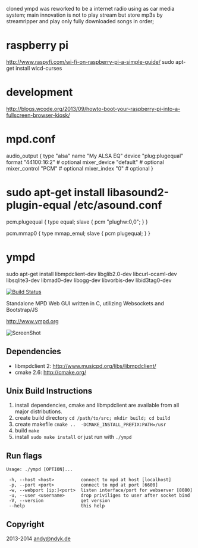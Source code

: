 cloned ympd was reworked to be a internet radio using as car media system;
main innovation is not to play stream but store mp3s by streamripper and play only fully downloaded songs in order;

raspberry pi
============

http://www.raspyfi.com/wi-fi-on-raspberry-pi-a-simple-guide/
sudo apt-get install wicd-curses 

development
===========


http://blogs.wcode.org/2013/09/howto-boot-your-raspberry-pi-into-a-fullscreen-browser-kiosk/

mpd.conf
========

audio_output {
    type        "alsa"
    name        "My ALSA EQ"
    device        "plug:plugequal"
    format        "44100:16:2"    # optional
    mixer_device    "default"    # optional
    mixer_control    "PCM"        # optional
    mixer_index    "0"        # optional
}

sudo apt-get install libasound2-plugin-equal
/etc/asound.conf
================
pcm.plugequal {
   type equal;
   slave {
     pcm "plughw:0,0";
   }
}

pcm.mmap0 {
   type mmap_emul;
   slave {
     pcm plugequal;
   }
}

ympd
====

sudo apt-get install libmpdclient-dev
libglib2.0-dev
libcurl-ocaml-dev
libsqlite3-dev
libmad0-dev libogg-dev libvorbis-dev libid3tag0-dev

[![Build Status](http://ci.ympd.org/github.com/notandy/ympd/status.svg)](https://ci.ympd.org/github.com/notandy/ympd)

Standalone MPD Web GUI written in C, utilizing Websockets and Bootstrap/JS


http://www.ympd.org

![ScreenShot](http://www.ympd.org/assets/ympd_github.png)

Dependencies
------------
 - libmpdclient 2: http://www.musicpd.org/libs/libmpdclient/
 - cmake 2.6: http://cmake.org/

Unix Build Instructions
-----------------------

1. install dependencies, cmake and libmpdclient are available from all major distributions.
2. create build directory ```cd /path/to/src; mkdir build; cd build```
3. create makefile ```cmake ..  -DCMAKE_INSTALL_PREFIX:PATH=/usr```
4. build ```make```
5. install ```sudo make install``` or just run with ```./ympd```

Run flags
---------
```
Usage: ./ympd [OPTION]...

 -h, --host <host>          connect to mpd at host [localhost]
 -p, --port <port>          connect to mpd at port [6600]
 -w, --webport [ip:]<port>  listen interface/port for webserver [8080]
 -u, --user <username>      drop priviliges to user after socket bind
 -V, --version              get version
 --help                     this help
```


Copyright
---------

2013-2014 <andy@ndyk.de>

